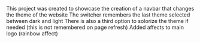 This project was created to showcase the creation of a navbar that changes the theme of the website 
The switcher remembers the last theme selected between dark and light
There is also a third option to solorize the theme if needed (this is not remembered on page refresh)
Added affects to main logo (rainbow affect)
